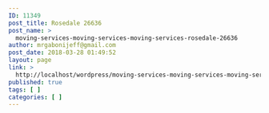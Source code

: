 ```yaml
---
ID: 11349
post_title: Rosedale 26636
post_name: >
  moving-services-moving-services-moving-services-rosedale-26636
author: mrgabonijeff@gmail.com
post_date: 2018-03-28 01:49:52
layout: page
link: >
  http://localhost/wordpress/moving-services-moving-services-moving-services-rosedale-26636/
published: true
tags: [ ]
categories: [ ]
---
```

